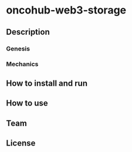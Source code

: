 # oncohub-web3-storage

## Description

### Genesis

### Mechanics

## How to install and run

## How to use

## Team

## License